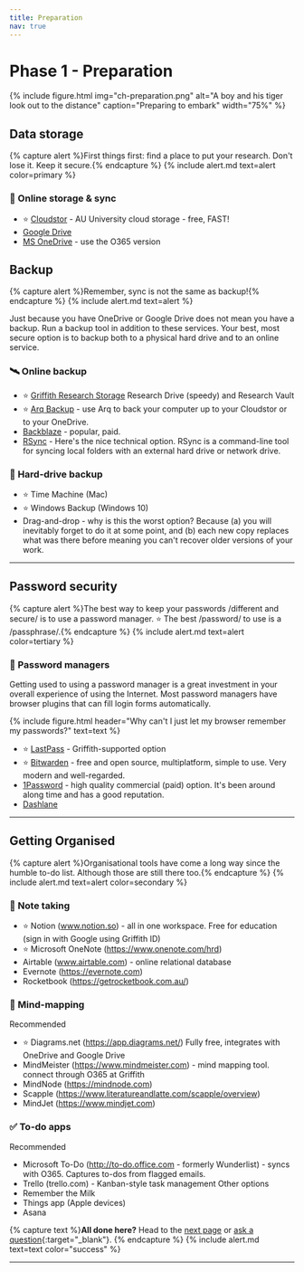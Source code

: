 ```yaml
---
title: Preparation
nav: true
--- 
```



# Phase 1 - Preparation

{% include figure.html img="ch-preparation.png" alt="A boy and his tiger look out to the distance" caption="Preparing to embark" width="75%" %}

## Data storage

{% capture alert %}First things first: find a place to put your research. Don't lose it. Keep it secure.{% endcapture %}
{% include alert.md text=alert color=primary %}

### 🔄 Online storage & sync

 - ⭐️ [Cloudstor](https://cloudstor.aarnet.edu.au) - AU University cloud storage - free, FAST!
 - [Google Drive](https://www.google.com/drive/)
 - [MS OneDrive](https://griffitheduau-my.sharepoint.com/) - use the O365 version

## Backup

{% capture alert %}Remember, sync is not the same as backup!{% endcapture %}
{% include alert.md text=alert %}

Just because you have OneDrive or Google Drive does not mean you have a backup. Run a backup tool in addition to these services. Your best, most secure option is to backup both to a physical hard drive and to an online service.

### 🛰 Online backup

 - ⭐️ [Griffith Research Storage](https://research-storage.griffith.edu.au) Research Drive (speedy) and Research Vault
 - ⭐️ [Arq Backup](www.arqbackup/com) - use Arq to back your computer up to your Cloudstor or to your OneDrive.
 - [Backblaze](https://www.backblaze.com) - popular, paid.
 - [RSync](https://rsync.samba.org) - Here's the nice technical option. RSync is a command-line tool for syncing local folders with an external hard drive or network drive.

### 💽 Hard-drive backup

 - ⭐️ Time Machine (Mac)
 - ⭐️ Windows Backup (Windows 10)
 - Drag-and-drop - why is this the worst option? Because (a) you will inevitably forget to do it at some point, and (b) each new copy replaces what was there before meaning you can't recover older versions of your work.

---

## Password security

{% capture alert %}The best way to keep your passwords /different and secure/ is to use a password manager. ⭐️ The best /password/ to use is a /passphrase/.{% endcapture %}
{% include alert.md text=alert color=tertiary %}

### 🔐 Password managers

Getting used to using a password manager is a great investment in your overall experience of using the Internet. Most password managers have browser plugins that can fill login forms automatically. 



{% include figure.html header="Why can't I just let my browser remember my passwords?" text=text %}

 - ⭐️ [LastPass](https://www.griffith.edu.au/passwords/lastpass) - Griffith-supported option
 - ⭐️ [Bitwarden](www.bitwarden.com) - free and open source, multiplatform, simple to use. Very modern and well-regarded.
 - [1Password](https://1password.com) - high quality commercial (paid) option. It's been around along time and has a good reputation.
 - [Dashlane](https://www.dashlane.com)

---

## Getting Organised

{% capture alert %}Organisational tools have come a long way since the humble to-do list. Although those are still there too.{% endcapture %}
{% include alert.md text=alert color=secondary %}

### 📒 Note taking

 - ⭐️ Notion (www.notion.so) - all in one workspace. Free for education (sign in with Google using Griffith ID)
 - ⭐️ Microsoft OneNote (https://www.onenote.com/hrd)
 - Airtable (www.airtable.com) - online relational database
 - Evernote (https://evernote.com)
 - Rocketbook (https://getrocketbook.com.au/)

### 🧠 Mind-mapping

Recommended
 - ⭐️ Diagrams.net (https://app.diagrams.net/) Fully free, integrates with OneDrive and Google Drive
 - MindMeister (https://www.mindmeister.com) - mind mapping tool. connect through O365 at Griffith
 - MindNode (https://mindnode.com)
 - Scapple (https://www.literatureandlatte.com/scapple/overview)
 - MindJet (https://www.mindjet.com)
 
 ### ✅ To-do apps
 
Recommended
 - Microsoft To-Do (http://to-do.office.com - formerly Wunderlist) - syncs with O365. Captures to-dos from flagged emails.
 - Trello (trello.com) - Kanban-style task management
Other options
 - Remember the Milk
 - Things app (Apple devices)
 - Asana
 
 
{% capture text %}**All done here?** Head to the [next page](2-discovery.html) or [ask a question](https://griffithu.padlet.org/y_banens1/60je7s1g90b3f69h){:target="_blank"}. 
{% endcapture %}
{% include alert.md text=text color="success" %}

---
